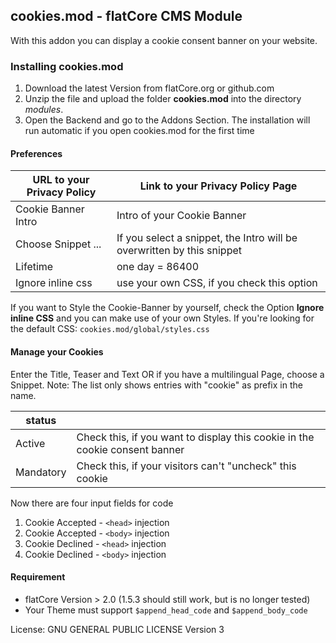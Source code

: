 ## cookies.mod - flatCore CMS Module

With this addon you can display a cookie consent banner on your website.


### Installing cookies.mod

1. Download the latest Version from flatCore.org or github.com
2. Unzip the file and upload the folder __cookies.mod__ into the directory *modules*.
3. Open the Backend and go to the Addons Section. The installation will run automatic if you open cookies.mod for the first time

#### Preferences

| URL to your Privacy Policy | Link to your Privacy Policy Page |
| --- | ---|
| Cookie Banner Intro | Intro of your Cookie Banner |
| Choose Snippet ... | If you select a snippet, the Intro will be overwritten by this snippet |
| Lifetime | one day = 86400 |
| Ignore inline css | use your own CSS, if you check this option |


If you want to Style the Cookie-Banner by yourself, check the Option __Ignore inline CSS__ and you can make use of your own Styles. If you're looking for the default CSS: `cookies.mod/global/styles.css`

#### Manage your Cookies

Enter the Title, Teaser and Text OR if you have a multilingual Page, choose a Snippet. Note: The list only shows entries with "cookie" as prefix in the name.

| status |   |
| --- | ---|
| Active | Check this, if you want to display this cookie in the cookie consent banner |
| Mandatory | Check this, if your visitors can't "uncheck" this cookie

Now there are four input fields for code

1. Cookie Accepted - `<head>` injection
2. Cookie Accepted - `<body>` injection
3. Cookie Declined - `<head>` injection
4. Cookie Declined - `<body>` injection

#### Requirement

* flatCore Version > 2.0 (1.5.3 should still work, but is no longer tested)
* Your Theme must support `$append_head_code` and `$append_body_code`


License: GNU GENERAL PUBLIC LICENSE Version 3
